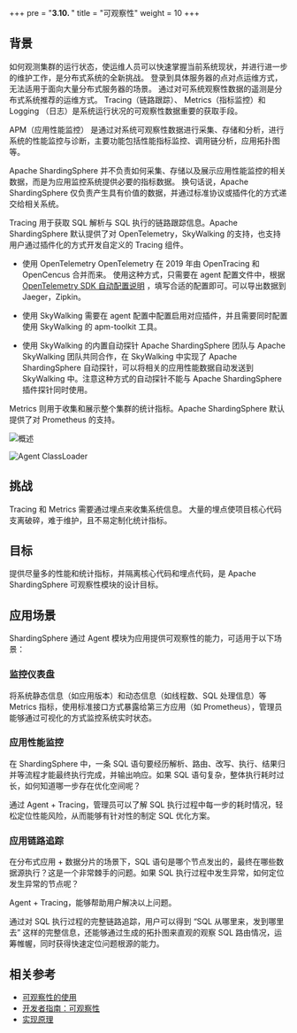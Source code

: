 +++
pre = "<b>3.10. </b>"
title = "可观察性"
weight = 10
+++

## 背景

如何观测集群的运行状态，使运维人员可以快速掌握当前系统现状，并进行进一步的维护工作，是分布式系统的全新挑战。 登录到具体服务器的点对点运维方式，无法适用于面向大量分布式服务器的场景。 通过对可系统观察性数据的遥测是分布式系统推荐的运维方式。 Tracing（链路跟踪）、 Metrics（指标监控）和 Logging （日志）是系统运行状况的可观察性数据重要的获取手段。

APM（应用性能监控） 是通过对系统可观察性数据进行采集、存储和分析，进行系统的性能监控与诊断，主要功能包括性能指标监控、调用链分析，应用拓扑图等。

Apache ShardingSphere 并不负责如何采集、存储以及展示应用性能监控的相关数据，而是为应用监控系统提供必要的指标数据。 换句话说，Apache ShardingSphere 仅负责产生具有价值的数据，并通过标准协议或插件化的方式递交给相关系统。

Tracing 用于获取 SQL 解析与 SQL 执行的链路跟踪信息。Apache ShardingSphere 默认提供了对 OpenTelemetry，SkyWalking 的支持，也支持用户通过插件化的方式开发自定义的 Tracing 组件。

- 使用 OpenTelemetry
OpenTelemetry 在 2019 年由 OpenTracing 和 OpenCencus 合并而来。 使用这种方式，只需要在 agent 配置文件中，根据 [OpenTelemetry SDK 自动配置说明](https://github.com/open-telemetry/opentelemetry-java/tree/main/sdk-extensions/autoconfigure) ，填写合适的配置即可。可以导出数据到 Jaeger，Zipkin。

- 使用 SkyWalking
需要在 agent 配置中配置启用对应插件，并且需要同时配置使用 SkyWalking 的 apm-toolkit 工具。

- 使用 SkyWalking 的内置自动探针
Apache ShardingSphere 团队与 Apache SkyWalking 团队共同合作，在 SkyWalking 中实现了 Apache ShardingSphere 自动探针，可以将相关的应用性能数据自动发送到 SkyWalking 中。注意这种方式的自动探针不能与 Apache ShardingSphere 插件探针同时使用。

Metrics 则用于收集和展示整个集群的统计指标。Apache ShardingSphere 默认提供了对 Prometheus 的支持。

![概述](https://shardingsphere.apache.org/document/current/img/apm/overview_v3.png)

![Agent ClassLoader](https://shardingsphere.apache.org/document/current/img/apm/agent-class-loader.png)

## 挑战

Tracing 和 Metrics 需要通过埋点来收集系统信息。 大量的埋点使项目核心代码支离破碎，难于维护，且不易定制化统计指标。

## 目标

提供尽量多的性能和统计指标，并隔离核心代码和埋点代码，是 Apache ShardingSphere 可观察性模块的设计目标。

## 应用场景

ShardingSphere 通过 Agent 模块为应用提供可观察性的能力，可适用于以下场景：

### 监控仪表盘

将系统静态信息（如应用版本）和动态信息（如线程数、SQL 处理信息）等 Metrics 指标，使用标准接口方式暴露给第三方应用（如 Prometheus），管理员能够通过可视化的方式监控系统实时状态。

### 应用性能监控

在 ShardingSphere 中，一条 SQL 语句要经历解析、路由、改写、执行、结果归并等流程才能最终执行完成，并输出响应。如果 SQL 语句复杂，整体执行耗时过长，如何知道哪一步存在优化空间呢？

通过 Agent + Tracing，管理员可以了解 SQL 执行过程中每一步的耗时情况，轻松定位性能风险，从而能够有针对性的制定 SQL 优化方案。

### 应用链路追踪

在分布式应用 + 数据分片的场景下，SQL 语句是哪个节点发出的，最终在哪些数据源执行？这是一个非常棘手的问题。如果 SQL 执行过程中发生异常，如何定位发生异常的节点呢？

Agent + Tracing，能够帮助用户解决以上问题。

通过对 SQL 执行过程的完整链路追踪，用户可以得到 “SQL 从哪里来，发到哪里去” 这样的完整信息，还能够通过生成的拓扑图来直观的观察 SQL 路由情况，运筹帷幄，同时获得快速定位问题根源的能力。

## 相关参考

- [可观察性的使用](/cn/user-manual/shardingsphere-proxy/observability/)
- [开发者指南：可观察性](/cn/dev-manual/agent/)
- [实现原理](/cn/reference/observability/)
